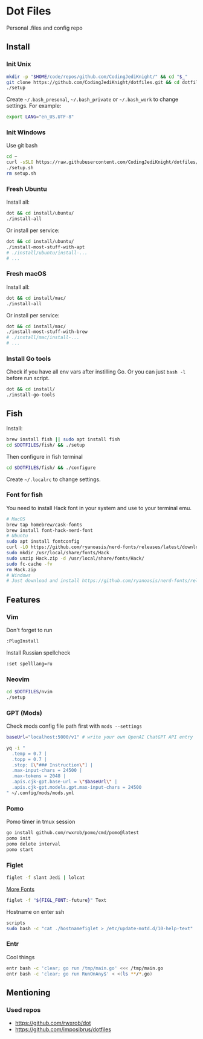 # Dot Files
Personal .files and config repo

## Install
### Init Unix

```bash
mkdir -p "$HOME/code/repos/github.com/CodingJediKnight/" && cd "$_"
git clone https://github.com/CodingJediKnight/dotfiles.git && cd dotfiles
./setup
```

Create `~/.bash_presonal`, `~/.bash_private` or `~/.bash_work` to change settings.
For example:

```bash
export LANG="en_US.UTF-8"
```

### Init Windows
Use git bash

```bash
cd ~
curl -sSLO https://raw.githubusercontent.com/CodingJediKnight/dotfiles/main/install/windows/setup.sh
./setup.sh
rm setup.sh
```

### Fresh Ubuntu
Install all:

```bash
dot && cd install/ubuntu/
./install-all
```

Or install per service:

```bash
dot && cd install/ubuntu/
./install-most-stuff-with-apt
# ./install/ubuntu/install-...
# ...
```

### Fresh macOS
Install all:

```bash
dot && cd install/mac/
./install-all
```

Or install per service:

```bash
dot && cd install/mac/
./install-most-stuff-with-brew
# ./install/mac/install-...
# ...
```

### Install Go tools
Check if you have all env vars after instilling Go.
Or you can just `bash -l` before run script.

```bash
dot && cd install/
./install-go-tools
```

## Fish
Install:

```bash
brew install fish || sudo apt install fish
cd $DOTFILES/fish/ && ./setup
```

Then configure in fish terminal

```bash
cd $DOTFILES/fish/ && ./configure
```

Create `~/.localrc` to change settings.

### Font for fish
You need to install Hack font in your system and use to your terminal emu.

```bash
# MacOS
brew tap homebrew/cask-fonts
brew install font-hack-nerd-font
# Ubuntu
sudo apt install fontconfig
curl -LO https://github.com/ryanoasis/nerd-fonts/releases/latest/download/Hack.zip
sudo mkdir /usr/local/share/fonts/Hack
sudo unzip Hack.zip -d /usr/local/share/fonts/Hack/
sudo fc-cache -fv
rm Hack.zip
# Windows
# Just download and install https://github.com/ryanoasis/nerd-fonts/releases/latest/download/Hack.zip
```

## Features

### Vim
Don't forget to run

```bash
:PlugInstall
```

Install Russian spellcheck

```bash
:set spelllang=ru
```

### Neovim

```bash
cd $DOTFILES/nvim
./setup
```

### GPT (Mods)
Check mods config file path first with `mods --settings`

```bash
baseUrl="localhost:5000/v1" # write your own OpenAI ChatGPT API entry
```

```bash
yq -i "
  .temp = 0.7 |
  .topp = 0.7 |
  .stop: [\"### Instruction\"] |
  .max-input-chars = 24500 |
  .max-tokens = 2048 |
  .apis.cjk-gpt.base-url = \"$baseUrl\" |
  .apis.cjk-gpt.models.gpt.max-input-chars = 24500
" ~/.config/mods/mods.yml
```

### Pomo
Pomo timer in tmux session

```bash
go install github.com/rwxrob/pomo/cmd/pomo@latest
pomo init
pomo delete interval
pomo start
```

### Figlet

```bash
figlet -f slant Jedi | lolcat
```

[More Fonts](https://github.com/xero/figlet-fonts)

```bash
figlet -f "${FIGL_FONT:-future}" Text
```

Hostname on enter ssh

```bash
scripts
sudo bash -c "cat ./hostnamefiglet > /etc/update-motd.d/10-help-text"
```

### Entr
Cool things

```bash
entr bash -c 'clear; go run /tmp/main.go' <<< /tmp/main.go
entr bash -c 'clear; go run RunOnAny$' < <(ls **/*.go)
```

## Mentioning

### Used repos
* https://github.com/rwxrob/dot
* https://github.com/imposibrus/dotfiles

